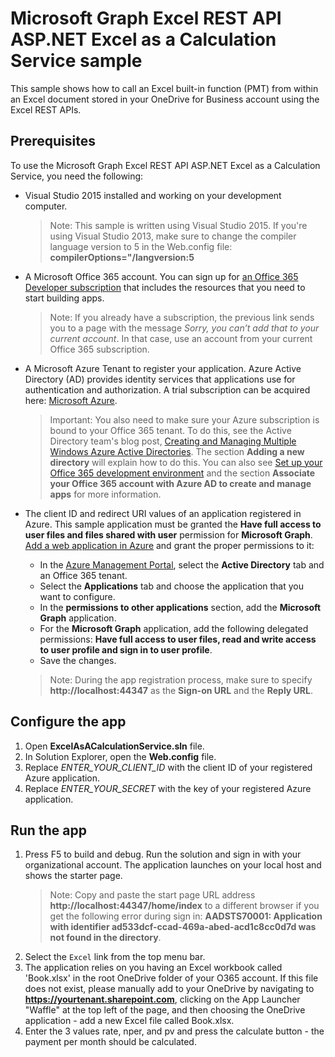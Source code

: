 # Microsoft Graph Excel REST API ASP.NET Excel as a Calculation Service sample

This sample shows how to call an Excel built-in function (PMT) from within an Excel document stored in your OneDrive for Business account using the Excel REST APIs.

## Prerequisites

To use the Microsoft Graph Excel REST API ASP.NET Excel as a Calculation Service, you need the following:
* Visual Studio 2015 installed and working on your development computer. 

     > Note: This sample is written using Visual Studio 2015. If you're using Visual Studio 2013, make sure to change the compiler language version to 5 in the Web.config file:  **compilerOptions="/langversion:5**
* A Microsoft Office 365 account. You can sign up for [an Office 365 Developer subscription](https://aka.ms/devprogramsignup) that includes the resources that you need to start building apps.

     > Note: If you already have a subscription, the previous link sends you to a page with the message *Sorry, you can’t add that to your current account*. In that case, use an account from your current Office 365 subscription.
* A Microsoft Azure Tenant to register your application. Azure Active Directory (AD) provides identity services that applications use for authentication and authorization. A trial subscription can be acquired here: [Microsoft Azure](https://account.windowsazure.com/SignUp).

     > Important: You also need to make sure your Azure subscription is bound to your Office 365 tenant. To do this, see the Active Directory team's blog post, [Creating and Managing Multiple Windows Azure Active Directories](http://blogs.technet.com/b/ad/archive/2013/11/08/creating-and-managing-multiple-windows-azure-active-directories.aspx). The section **Adding a new directory** will explain how to do this. You can also see [Set up your Office 365 development environment](https://msdn.microsoft.com/office/office365/howto/setup-development-environment#bk_CreateAzureSubscription) and the section **Associate your Office 365 account with Azure AD to create and manage apps** for more information.
* The client ID and redirect URI values of an application registered in Azure. This sample application must be granted the **Have full access to user files and files shared with user** permission for **Microsoft Graph**. [Add a web application in Azure](https://msdn.microsoft.com/office/office365/HowTo/add-common-consent-manually#bk_RegisterWebApp) and grant the proper permissions to it:
	* In the [Azure Management Portal](https://manage.windowsazure.com/), select the **Active Directory** tab and an Office 365 tenant.
	* Select the **Applications** tab and choose the application that you want to configure.
	* In the **permissions to other applications** section, add the **Microsoft Graph** application.
	* For the **Microsoft Graph** application, add the following delegated permissions: **Have full access to user files, read and write access to user profile and sign in to user profile**.
	* Save the changes.

     > Note: During the app registration process, make sure to specify **http://localhost:44347** as the **Sign-on URL** and the **Reply URL**.  

## Configure the app
1. Open **ExcelAsACalculationService.sln** file. 
2. In Solution Explorer, open the **Web.config** file. 
3. Replace *ENTER_YOUR_CLIENT_ID* with the client ID of your registered Azure application.
4. Replace *ENTER_YOUR_SECRET* with the key of your registered Azure application.

## Run the app
1. Press F5 to build and debug. Run the solution and sign in with your organizational account. The application launches on your local host and shows the starter page. 
     > Note: Copy and paste the start page URL address **http://localhost:44347/home/index** to a different browser if you get the following error during sign in: **AADSTS70001: Application with identifier ad533dcf-ccad-469a-abed-acd1c8cc0d7d was not found in the directory**.
2. Select the `Excel` link from the top menu bar.
4. The application relies on you having an Excel workbook called 'Book.xlsx' in the root OneDrive folder of your O365 account. If this file does not exist, please manually add to your OneDrive by navigating to **https://yourtenant.sharepoint.com**, clicking on the App Launcher "Waffle" at the top left of the page, and then choosing the OneDrive application - add a new Excel file called Book.xlsx.
5. Enter the 3 values rate, nper, and pv and press the calculate button - the payment per month should be calculated. 


